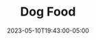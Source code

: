 ---
title: "Dog Food"
description: ""
lead: ""
date: 2023-05-10T19:43:00-05:00
lastmod: 2023-05-10T19:43:00-05:00
draft: false 
images: []
menu:
  docs:
    parent: "food-recipes"
    identifier: "shadows-food-e4bcc2ac958ca8037f68365a3658b0af"
weight: 999
toc: true
---